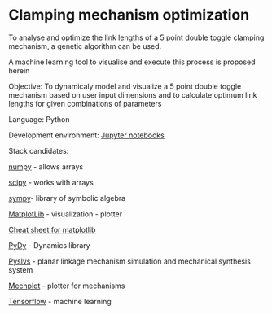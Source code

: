 # Clamping mechanism optimization


To analyse and optimize the link lengths of a 5 point double toggle clamping mechanism, a genetic algorithm can be used.

A machine learning tool to visualise and execute this process is proposed herein

Objective: To dynamicaly model and visualize a 5 point double toggle mechanism based on user input dimensions and to calculate optimum link lengths for given combinations of parameters



Language: Python

Development environment: [Jupyter notebooks](https://jupyter.org/)

Stack candidates:

[numpy](https://github.com/numpy/numpy) - allows arrays

[scipy](https://github.com/scipy/scipy) - works with arrays

[sympy](https://github.com/sympy/sympy)- library of symbolic algebra 

[MatplotLib](https://github.com/matplotlib/matplotlib) - visualization - plotter

[Cheat sheet for matplotlib](https://s3.amazonaws.com/assets.datacamp.com/blog_assets/Python_Matplotlib_Cheat_Sheet.pdf)



[PyDy](https://github.com/pydy/pydy) - Dynamics library

[Pyslvs](https://github.com/KmolYuan/Pyslvs-UI) - planar linkage mechanism simulation and mechanical synthesis system

[Mechplot](https://github.com/jlblancoc/mechplot) - plotter for mechanisms


[Tensorflow](https://github.com/tensorflow/tensorflow) - machine learning


